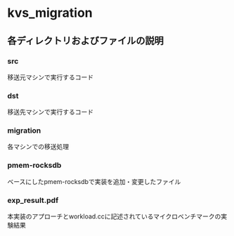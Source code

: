 # kvs_migration

## 各ディレクトリおよびファイルの説明

### src
移送元マシンで実行するコード

### dst
移送先マシンで実行するコード

### migration
各マシンでの移送処理

### pmem-rocksdb
ベースにしたpmem-rocksdbで実装を追加・変更したファイル

### exp_result.pdf
本実装のアプローチとworkload.ccに記述されているマイクロベンチマークの実験結果
